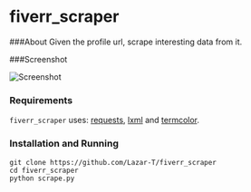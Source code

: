 fiverr_scraper
=========

###About
Given the profile url, scrape interesting data from it.

###Screenshot

![Screenshot](http://i.imgur.com/FhIVQUo.png)

### Requirements

`fiverr_scraper` uses: [requests](http://docs.python-requests.org/en/latest/), [lxml](http://lxml.de/) and [termcolor](https://pypi.python.org/pypi/termcolor).

### Installation and Running
```
git clone https://github.com/Lazar-T/fiverr_scraper
cd fiverr_scraper
python scrape.py
```
